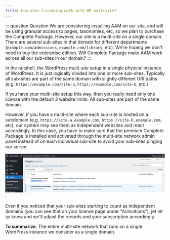 ```yaml
---
title: How does licensing work with WP multisite?
---
```


::: question Question
We are considering installing AAM on our site, and will be using granular access to pages, taxonomies, etc, so we plan to purchase the Complete Package. However, our site is a multi-site on a single domain. There are several sub-sites in that domain for different departments (`example.com/admissions`, `example.com/library`, etc). We're hoping we don't need to buy the enterprise edition. Will Complete Package make AAM work across all our sub-sites in our domain?
:::

In the nutshell, the WordPress multi-site setup in a single physical instance of WordPress. It is just logically divided into one or more sub-sites. Typically all sub-sites are part of the same domain with slightly different URI paths (e.g. `https://example.com/site-a`, `https://example.com/site-b`, etc.)

If you have your multi-site setup this way, then you really need only one license with the default 3 website limits. All sub-sites are part of the same domain.

However, if you have a multi-site where each sub-site is hosted on a subdomain (e.g. `https://site-a.example.com`, `https://site-b.example.com`, etc), our system may see them as independent websites and react accordingly. In this case, you have to make sure that the premium Complete Package is installed and activated through the multi-site network admin panel instead of on each individual sub-site to avoid your sub-sites pinging our server.

![AAM Complete Package Network Activation](./assets/aam-premium-network-activation.png).

Even if you noticed that your sub-sites starting to count as independent domains (you can see that on your license page under "Activations"), jet let us know and we'll adjust the records and your subscription accordingly.

**To summarize**. The entire multi-site network that runs on a single WordPress instance we consider as a single domain.